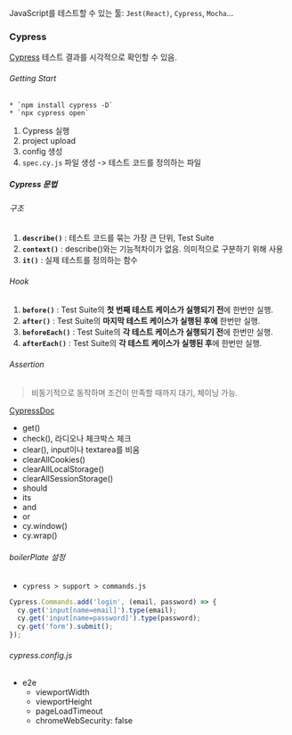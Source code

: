 JavaScript를 테스트할 수 있는 툴: `Jest(React)`, `Cypress`, `Mocha`...
### Cypress
[Cypress](https://www.cypress.io/) 테스트 결과를 시각적으로 확인할 수 있음.
###### Getting Start
	* `npm install cypress -D`
	* `npx cypress open`
1. Cypress 실행
2. project upload
3. config 생성
4. `spec.cy.js` 파일 생성 -> 테스트 코드를 정의하는 파일

##### Cypress 문법
###### 구조
1. **`describe()`** : 테스트 코드를 묶는 가장 큰 단위, Test Suite
2. **`context()`** : describe()와는 기능적차이가 없음. 의미적으로 구분하기 위해 사용
3. **`it()`** : 실제 테스트를 정의하는 함수
###### Hook
1. **`before()`** : Test Suite의 **첫 번째 테스트 케이스가 실행되기 전**에 한번만 실행.
2. **`after()`** : Test Suite의 **마지막 테스트 케이스가 실행된 후에** 한번만 실행.
3. **`beforeEach()`** : Test Suite의 **각 테스트 케이스가 실행되기 전**에 한번만 실행.
4. **`afterEach()`** : Test Suite의 **각 테스트 케이스가 실행된 후**에 한번만 실행.
###### Assertion
> 비동기적으로 동작하며 조건이 만족할 때까지 대기, 체이닝 가능.

[CypressDoc](https://docs.cypress.io/api/node-events/after-screenshot-api)
- get()
- check(), 라디오나 체크박스 체크
- clear(), input이나 textarea를 비움
- clearAllCookies()
- clearAllLocalStorage()
- clearAllSessionStorage()
- should
- its
- and
- or
- cy.window()
- cy.wrap()
###### boilerPlate 설정
- `cypress > support > commands.js`
```javascript
Cypress.Commands.add('login', (email, password) => {
  cy.get('input[name=email]').type(email);
  cy.get('input[name=password]').type(password);
  cy.get('form').submit();
});
```
###### cypress.config.js
- e2e
	- viewportWidth
	- viewportHeight
	- pageLoadTimeout
	- chromeWebSecurity: false